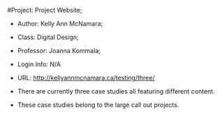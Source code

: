 #Project: Project Website;

+ Author: Kelly Ann McNamara;
+ Class: Digital Design;
+ Professor: Joanna Kommala;
+ Login Info: N/A
+ URL: http://kellyannmcnamara.ca/testing/three/

+ There are currently three case studies all featuring different content.
+ These case studies belong to the large call out projects. 

